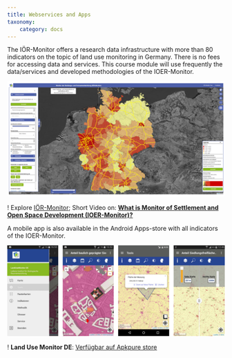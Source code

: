 ```yaml
---
title: Webservices and Apps
taxonomy:
    category: docs
---
```


The IÖR-Monitor offers a research data infrastructure with more than 80 indicators on the topic of land use monitoring in Germany. There is no fees for accessing data and services. This course module will use frequently the data/services and developed methodologies of the IOER-Monitor.

[![abb_ior_monitor_kartenviewer](abb_ior_monitor_kartenviewer.png?classes=caption)](https://monitor.ioer.de/?raeumliche_gliederung=gebiete&glaettung=0&opacity=0.8&zoom=6&lat=51.33061163769853&lng=10.447998046875002&)

! Explore [IÖR-Monitor](http://www.ioer-monitor.de);  Short Video on: **[What is Monitor of Settlement and Open Space Development (IOER-Monitor)?](https://youtu.be/70Lf00SB7fc)**

A mobile app is also available in the Android Apps-store with all indicators of the IOER-Monitor.

[![abb_mobil_app_](abb_mobil_app_.png)](https://apkpure.com/de/land-use-monitor-de/com.ioer.monitor)

! **Land Use Monitor DE**:  [Verfügbar auf Apkpure store](https://apkpure.com/de/land-use-monitor-de/com.ioer.monitor)
